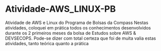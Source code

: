 # Atividade-AWS_LINUX-PB
Atividade de AWS e Linux do Programa de Bolsas da Compass
Nestas atividades, coloquei em prática todos os conhecimentos desenvolvidos durante os 2 primeiros meses da bolsa de Estudos sobre AWS & DEVSECOPS. 
Pode-se dizer com total certeza que foi de muita valia estas atividades, tanto teórica quanto a prática
